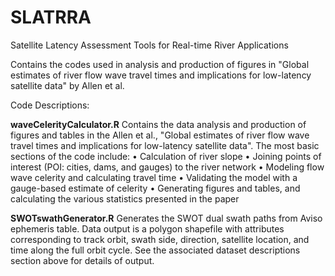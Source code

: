# SLATRRA
Satellite Latency Assessment Tools for Real-time River Applications

Contains the codes used in analysis and production of figures in "Global estimates of river flow wave travel times and implications for low-latency satellite data" by Allen et al.

Code Descriptions:

<b>waveCelerityCalculator.R</b>
Contains the data analysis and production of figures and tables in the Allen et al., "Global estimates of river flow wave travel times and implications for low-latency satellite data". The most basic sections of the code include: 
•	Calculation of river slope
•	Joining points of interest (POI: cities, dams, and gauges) to the river network
•	Modeling flow wave celerity and calculating travel time
•	Validating the model with a gauge-based estimate of celerity
•	Generating figures and tables, and calculating the various statistics presented in the paper

<b>SWOTswathGenerator.R</b>
Generates the SWOT dual swath paths from Aviso ephemeris table. Data output is a polygon shapefile with attributes corresponding to track orbit, swath side, direction, satellite location, and time along the full orbit cycle. See the associated dataset descriptions section above for details of output.

